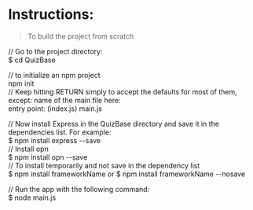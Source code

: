 # Instructions:
> To build the project from scratch

// Go to the project directory:  
	$ cd QuizBase  

// to initialize an npm project  
	npm init  
// Keep hitting RETURN simply to accept the defaults for most of them, except: name of the main file here:  
	entry point: (index.js) main.js  

// Now install Express in the QuizBase directory and save it in the dependencies list. For example:  
	$ npm install express --save  
// Install opn  
	$ npm install opn --save  
// To install temporarily and not save in the dependency list  
	$ npm install frameworkName or $ npm install frameworkName --nosave  

// Run the app with the following command:  
	$ node main.js  
  